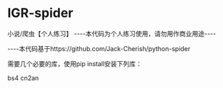 # IGR-spider
小说/爬虫【个人练习】
----本代码为个人练习使用，请勿用作商业用途----

----本代码基于https://github.com/Jack-Cherish/python-spider

需要几个必要的库，使用pip install安装下列库：

bs4
cn2an

